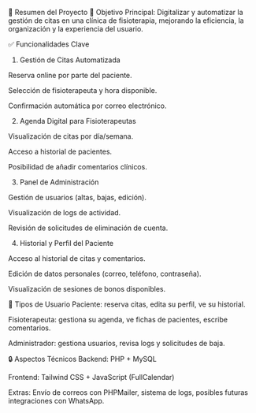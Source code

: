 🧩 Resumen del Proyecto
📌 Objetivo Principal:
Digitalizar y automatizar la gestión de citas en una clínica de fisioterapia, mejorando la eficiencia, la organización y la experiencia del usuario.

✅ Funcionalidades Clave
1. Gestión de Citas Automatizada

Reserva online por parte del paciente.

Selección de fisioterapeuta y hora disponible.

Confirmación automática por correo electrónico.

2. Agenda Digital para Fisioterapeutas

Visualización de citas por día/semana.

Acceso a historial de pacientes.

Posibilidad de añadir comentarios clínicos.

3. Panel de Administración

Gestión de usuarios (altas, bajas, edición).

Visualización de logs de actividad.

Revisión de solicitudes de eliminación de cuenta.

4. Historial y Perfil del Paciente

Acceso al historial de citas y comentarios.

Edición de datos personales (correo, teléfono, contraseña).

Visualización de sesiones de bonos disponibles.

👥 Tipos de Usuario
Paciente: reserva citas, edita su perfil, ve su historial.

Fisioterapeuta: gestiona su agenda, ve fichas de pacientes, escribe comentarios.

Administrador: gestiona usuarios, revisa logs y solicitudes de baja.

🔒 Aspectos Técnicos
Backend: PHP + MySQL

Frontend: Tailwind CSS + JavaScript (FullCalendar)

Extras: Envío de correos con PHPMailer, sistema de logs, posibles futuras integraciones con WhatsApp.
